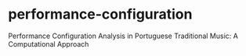 # performance-configuration
Performance Configuration Analysis in Portuguese Traditional Music: A Computational Approach
